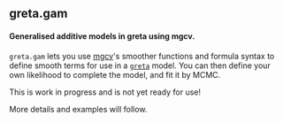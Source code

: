 ## greta.gam

#### Generalised additive models in greta using mgcv.

`greta.gam` lets you use [mgcv](https://CRAN.R-project.org/package=mgcv)'s smoother functions and formula syntax to define smooth terms for use in a [`greta`](https://greta-stats.org/) model.
You can then define your own likelihood to complete the model, and fit it by MCMC.

This is work in progress and is not yet ready for use!

More details and examples will follow.


